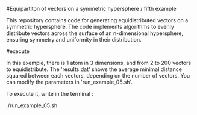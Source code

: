 #Equipartiton of vectors on a symmetric hypersphere / fifth example

This repository contains code for generating equidistributed vectors on a symmetric hypersphere. The code implements algorithms to evenly distribute vectors across the surface of an n-dimensional hypersphere, ensuring symmetry and uniformity in their distribution.

#execute

In this exemple, there is 1 atom in 3 dimensions, and from 2 to 200 vectors to equidistribute.
The 'results.dat' shows the average minimal distance squared between each vectors, depending on the number of vectors.
You can modify the parameters in 'run_example_05.sh'.

To execute it, write in the terminal :

./run_example_05.sh

